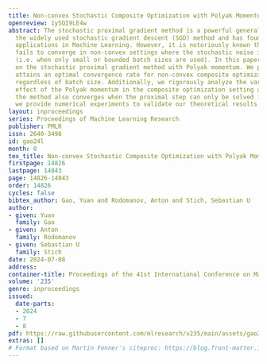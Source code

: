 ```yaml
---
title: Non-convex Stochastic Composite Optimization with Polyak Momentum
openreview: 1ySQI9LE4w
abstract: The stochastic proximal gradient method is a powerful generalization of
  the widely used stochastic gradient descent (SGD) method and has found numerous
  applications in Machine Learning. However, it is notoriously known that this method
  fails to converge in non-convex settings where the stochastic noise is significant
  (i.e. when only small or bounded batch sizes are used). In this paper, we focus
  on the stochastic proximal gradient method with Polyak momentum. We prove this method
  attains an optimal convergence rate for non-convex composite optimization problems,
  regardless of batch size. Additionally, we rigorously analyze the variance reduction
  effect of the Polyak momentum in the composite optimization setting and we show
  the method also converges when the proximal step can only be solved inexactly. Finally,
  we provide numerical experiments to validate our theoretical results.
layout: inproceedings
series: Proceedings of Machine Learning Research
publisher: PMLR
issn: 2640-3498
id: gao24l
month: 0
tex_title: Non-convex Stochastic Composite Optimization with Polyak Momentum
firstpage: 14826
lastpage: 14843
page: 14826-14843
order: 14826
cycles: false
bibtex_author: Gao, Yuan and Rodomanov, Anton and Stich, Sebastian U
author:
- given: Yuan
  family: Gao
- given: Anton
  family: Rodomanov
- given: Sebastian U
  family: Stich
date: 2024-07-08
address:
container-title: Proceedings of the 41st International Conference on Machine Learning
volume: '235'
genre: inproceedings
issued:
  date-parts:
  - 2024
  - 7
  - 8
pdf: https://raw.githubusercontent.com/mlresearch/v235/main/assets/gao24l/gao24l.pdf
extras: []
# Format based on Martin Fenner's citeproc: https://blog.front-matter.io/posts/citeproc-yaml-for-bibliographies/
---
```

